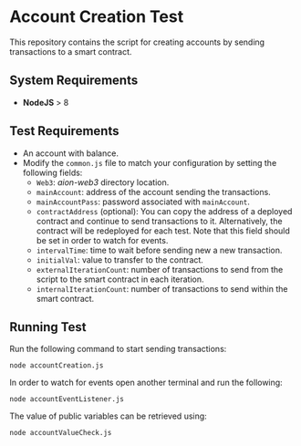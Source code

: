 # Account Creation Test

This repository contains the script for creating accounts by sending transactions to a smart contract.

## System Requirements

* **NodeJS** > 8

## Test Requirements

* An account with balance.
* Modify the `common.js` file to match your configuration by setting the following fields:
    * `Web3`: _aion-web3_ directory location.
    * `mainAccount`: address of the account sending the transactions. 
    * `mainAccountPass`: password associated with `mainAccount`.
    * `contractAddress` (optional): You can copy the address of a deployed contract and continue to send transactions to it. Alternatively, the contract will be redeployed for each test. Note that this field should be set in order to watch for events.
    * `intervalTime`: time to wait before sending new a new transaction.
    * `initialVal`: value to transfer to the contract.
    * `externalIterationCount`: number of transactions to send from the script to the smart contract in each iteration.
    * `internalIterationCount`: number of transactions to send within the smart contract.

## Running Test

Run the following command to start sending transactions:
```
node accountCreation.js
```
In order to watch for events open another terminal and run the following:  
```
node accountEventListener.js 
```
The value of public variables can be retrieved using:
```
node accountValueCheck.js 
```